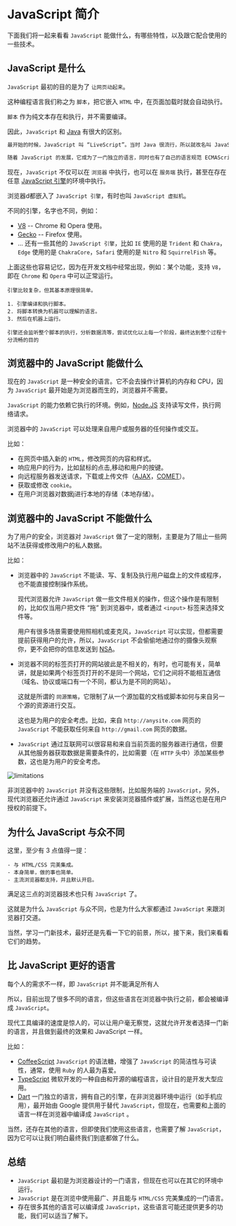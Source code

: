 # JavaScript 简介

下面我们将一起来看看 `JavaScript` 能做什么，有哪些特性，以及跟它配合使用的一些技术。

## JavaScript 是什么

`JavaScript` 最初的目的是为了 `让网页动起来`。

这种编程语言我们称之为 `脚本`，把它嵌入 `HTML` 中，在页面加载时就会自动执行。

`脚本` 作为纯文本存在和执行，并不需要编译。

因此，`JavaScript` 和 [Java](https://zh.wikipedia.org/wiki/Java) 有很大的区别。

```md
最开始的时候，JavaScript 叫 “LiveScript”。当时 Java 很流行，所以就改名叫 JavaScript，这样，大家可能就误认为， JavaScript 是 Java 的弟弟。

随着 JavaScript 的发展，它成为了一门独立的语言，同时也有了自己的语言规范 ECMAScript。现在，Java 和 JavaScript 是两门不同的语言，彼此之间并没有任何关系。
```

现在，`JavaScript` 不仅可以在 `浏览器` 中执行，也可以在 `服务端` 执行，甚至在存在任意 [JavaScript 引擎](https://zh.wikipedia.org/wiki/V8_(JavaScript%E5%BC%95%E6%93%8E))的环境中执行。

浏览器d都嵌入了 `JavaScript 引擎`，有时也叫 `JavaScript 虚拟机`。

不同的引擎，名字也不同，例如：

* [V8](<https://en.wikipedia.org/wiki/V8>) -- Chrome 和 Opera 使用。
* [Gecko](<https://zh.wikipedia.org/wiki/Gecko>) -- Firefox 使用。
* ... 还有一些其他的 `JavaScript 引擎`，比如 `IE` 使用的是 `Trident` 和 `Chakra`，`Edge` 使用的是 `ChakraCore`，`Safari` 使用的是 `Nitro` 和 `SquirrelFish` 等。

上面这些也容易记忆，因为在开发文档中经常出现，例如：某个功能，支持 `V8`，即在 `Chrome` 和 `Opera` 中可以正常运行。

```
引擎比较复杂，但其基本原理很简单。

1. 引擎编译和执行脚本。
2. 将脚本转换为机器可以理解的语言。
3. 然后在机器上运行。

引擎还会监听整个脚本的执行，分析数据流等，尝试优化以上每一个阶段，最终达到整个过程十分流畅的目的
```

## 浏览器中的 JavaScript 能做什么

现在的 `JavaScript` 是一种安全的语言。它不会去操作计算机的内存和 CPU，因为 `JavaScript` 最开始是为浏览器而生的，浏览器并不需要。

`JavaScript` 的能力依赖它执行的环境。例如，[Node.JS](https://zh.wikipedia.org/wiki/Node.js) 支持读写文件，执行网
络请求。

浏览器中的 `JavaScript` 可以处理来自用户或服务器的任何操作或交互。

比如：

* 在网页中插入新的 `HTML`，修改网页的内容和样式。
* 响应用户的行为，比如鼠标的点击,移动和用户的按键。
* 向远程服务器发送请求，下载或上传文件（[AJAX](<https://zh.wikipedia.org/wiki/AJAX>)，[COMET](<https://en.wikipedia.org/wiki/Comet_(programming)>)）。
* 获取或修改 `cookie`。
* 在用户浏览器对数据j进行本地的存储（本地存储）。

## 浏览器中的 JavaScript 不能做什么

为了用户的安全，浏览器对 `JavaScript` 做了一定的限制，主要是为了阻止一些网站不法获得或修改用户的私人数据。

比如：

* 浏览器中的 `JavaScript` 不能读、写、复制及执行用户磁盘上的文件或程序，也不能直接控制操作系统。

	现代浏览器允许 `JavaScript` 做一些文件相关的操作，但这个操作是有限制的，比如仅当用户把文件 “拖” 到浏览器中，或者通过 `<input>` 标签来选择文件等。

	用户有很多场景需要使用照相机或麦克风，`JavaScript` 可以实现，但都需要提前获得用户的允许，所以，`JavaScript` 不会偷偷地通过你的摄像头观察你，更不会把你的信息发送到 [NSA](https://zh.wikipedia.org/wiki/%E7%BE%8E%E5%9B%BD%E5%9B%BD%E5%AE%B6%E5%AE%89%E5%85%A8%E5%B1%80)。

- 浏览器不同的标签页打开的网站彼此是不相关的，有时，也可能有关，简单讲，就是如果两个标签页打开的不是同一个网站，它们之间将不能相互通信（域名、协议或端口有一个不同，都认为是不同的网站）。

	这就是所谓的 `同源策略`，它限制了从一个源加载的文档或脚本如何与来自另一个源的资源进行交互。

	这也是为用户的安全考虑。比如，来自 `http://anysite.com` 网页的 `JavaScript` 不能获取任何来自 `http://gmail.com` 网页的数据。

- `JavaScript` 通过互联网可以很容易和来自当前页面的服务器进行通信，但要从其他服务器获取数据是需要条件的，比如需要（在 `HTTP` 头中）添加某些参数，这也是为用户的安全考虑。

![limitations](limitations.png)

非浏览器中的 `JavaScript` 并没有这些限制，比如服务端的 `JavaScript`，另外，现代浏览器还允许通过 `JavaScript` 来安装浏览器插件或扩展，当然这也是在用户授权的前提下。

## 为什么 JavaScript 与众不同

这里，至少有 3 点值得一提：

```
- 与 HTML/CSS 完美集成。
- 本身简单，做的事也简单。
- 主流浏览器都支持，并且默认开启。
```

满足这三点的浏览器技术也只有 `JavaScript` 了。

这就是为什么 `JavaScript` 与众不同，也是为什么大家都通过 `JavaScript` 来跟浏览器打交道。

当然，学习一门新技术，最好还是先看一下它的前景，所以，接下来，我们来看看它们的趋势。

## 比 JavaScript 更好的语言

每个人的需求不一样，即 `JavaScript` 并不能满足所有人

所以，目前出现了很多不同的语言，但这些语言在浏览器中执行之前，都会被编译成 `JavaScript`。

现代工具编译的速度是惊人的，可以让用户毫无察觉，这就允许开发者选择一门新的语言，并且做到最终的效果和 JavaScript 一样。

比如：

* [CoffeeScript](http://coffeescript.org/) `JavaScript` 的语法糖，增强了 `JavaScript` 的简洁性与可读性，通常，使用 `Ruby` 的人最为喜爱。
* [TypeScript](http://www.typescriptlang.org/) 微软开发的一种自由和开源的编程语言，设计目的是开发大型应用。
* [Dart](https://www.dartlang.org/) 一门独立的语言，拥有自己的引擎，在非浏览器环境中运行（如手机应用），最开始由 Google 提供用于替代 `JavaScript`，但现在，也需要和上面的语言一样在浏览器中编译成 `JavaScript` 。

当然，还存在其他的语言，但即使我们使用这些语言，也需要了解 `JavaScript`，因为它可以让我们明白最终我们到底都做了什么。

## 总结

* `JavaScript` 最初是为浏览器设计的一门语言，但现在也可以在其它的环境中运行。
* `JavaScript` 是在浏览中使用最广、并且能与 `HTML/CSS` 完美集成的一门语言。
* 存在很多其他的语言可以编译成 `JavaScript`，这些语言可能还提供更多的功能，我们可以适当了解下。

